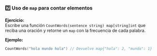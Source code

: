 
### **7️⃣ Uso de `map` para contar elementos**
**Ejercicio:**  
Escribe una función `CountWords(sentence string) map[string]int` que reciba una oración y retorne un `map` con la frecuencia de cada palabra.  

**Ejemplo:**  
```go
CountWords("hola mundo hola") // Devuelve map{"hola": 2, "mundo": 1}
```
